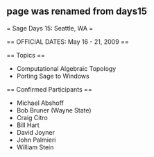## page was renamed from days15
= Sage Days 15: Seattle, WA =

== OFFICIAL DATES: May 16 - 21, 2009 ==

== Topics ==
 * Computational Algebraic Topology
 * Porting Sage to Windows

== Confirmed Participants ==

 * Michael Abshoff
 * Bob Bruner (Wayne State)
 * Craig Citro
 * Bill Hart
 * David Joyner
 * John Palmieri
 * William Stein
 
